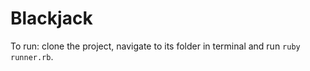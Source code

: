 # Blackjack

To run: clone the project, navigate to its folder in terminal and run `ruby runner.rb`.
